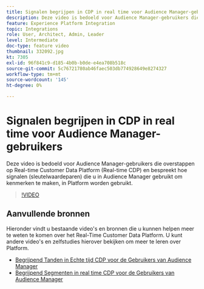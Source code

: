 ```yaml
---
title: Signalen begrijpen in CDP in real time voor Audience Manager-gebruikers
description: Deze video is bedoeld voor Audience Manager-gebruikers die overstappen op Real-time Customer Data Platform (Real-time CDP) en bespreekt hoe signalen (sleutelwaardeparen) die u in Audience Manager gebruikt om kenmerken te maken, in Platform worden gebruikt.
feature: Experience Platform Integration
topic: Integrations
role: User, Architect, Admin, Leader
level: Intermediate
doc-type: feature video
thumbnail: 332092.jpg
kt: 7305
exl-id: 96f841c9-d185-4b0b-b0de-e4ea708b518c
source-git-commit: 5c76721780ab46faec503db774928649e8274327
workflow-type: tm+mt
source-wordcount: '145'
ht-degree: 0%

---
```


# Signalen begrijpen in CDP in real time voor Audience Manager-gebruikers

Deze video is bedoeld voor Audience Manager-gebruikers die overstappen op Real-time Customer Data Platform (Real-time CDP) en bespreekt hoe signalen (sleutelwaardeparen) die u in Audience Manager gebruikt om kenmerken te maken, in Platform worden gebruikt.

>[!VIDEO](https://video.tv.adobe.com/v/332092/?quality=12&learn=on)

## Aanvullende bronnen

Hieronder vindt u bestaande video&#39;s en bronnen die u kunnen helpen meer te weten te komen over het Real-Time Customer Data Platform. U kunt andere video&#39;s en zelfstudies hierover bekijken om meer te leren over Platform.

* [ Begrijpend Tanden in Echte tijd CDP voor de Gebruikers van Audience Manager ](https://experienceleague.adobe.com/docs/audience-manager-learn/tutorials/other-integrations/integrating-with-rtcdp/rtcdp-traits-for-aam-users.html?lang=en#other-integrations)
* [ Begrijpend Segmenten in real time CDP voor de Gebruikers van Audience Manager ](https://experienceleague.adobe.com/docs/audience-manager-learn/tutorials/other-integrations/integrating-with-rtcdp/rtcdp-segments-for-aam-users.html?lang=en#other-integrations)
